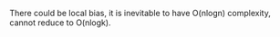 
There could be local bias, it is inevitable to have O(nlogn) complexity, cannot reduce to O(nlogk).  
